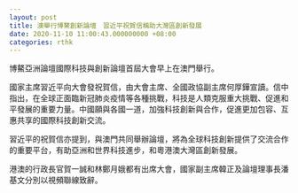```yaml
---
layout: post
title: 澳舉行博鰲創新論壇　習近平祝賀信稱助大灣區創新發展
date: 2020-11-10 11:00:43.000000000 +08:00
categories: rthk
---
```


博鰲亞洲論壇國際科技與創新論壇首屆大會早上在澳門舉行。

國家主席習近平向大會發祝賀信，由大會主席、全國政協副主席何厚鏵宣讀。信中指出，在全球正面臨新冠肺炎疫情等各種挑戰，科技是人類克服重大挑戰、促進和平發展的重要力量。中國願與各國一道，加強科技創新與合作，促進更加包容、互惠共享的國際科技創新交流。

習近平的祝賀信亦提到，與澳門共同舉辦論壇，將為全球科技創新提供了交流合作的重要平台，有助亞洲和世界科技進步，和粵港澳大灣區創新發展。

港澳的行政長官賀一誠和林鄭月娥都有出席大會，國家副主席韓正及論壇理事長潘基文分別以視頻聯線致辭。
